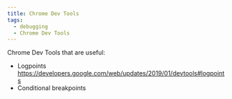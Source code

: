 ```yaml
---
title: Chrome Dev Tools
tags:
  - debugging
  - Chrome Dev Tools
---
```


Chrome Dev Tools that are useful:
- Logpoints https://developers.google.com/web/updates/2019/01/devtools#logpoints
- Conditional breakpoints 
